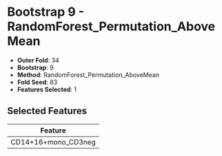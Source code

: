 # Bootstrap 9 - RandomForest_Permutation_AboveMean

- **Outer Fold**: 34
- **Bootstrap**: 9
- **Method**: RandomForest_Permutation_AboveMean
- **Fold Seed**: 83
- **Features Selected**: 1

## Selected Features

| Feature |
|---------|
| CD14+16+mono_CD3neg |
